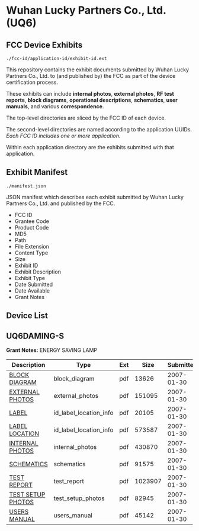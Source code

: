 # Wuhan Lucky Partners Co., Ltd. (UQ6)
## FCC Device Exhibits

```
./fcc-id/application-id/exhibit-id.ext
```

This repository contains the exhibit documents submitted by Wuhan Lucky Partners Co., Ltd. to (and published by) the FCC as part of the device certification process.

These exhibits can include **internal photos**, **external photos**, **RF test reports**, **block diagrams**, **operational descriptions**, **schematics**, **user manuals**, and various **correspondence**.

The top-level directories are sliced by the FCC ID of each device.

The second-level directories are named according to the application UUIDs. *Each FCC ID includes one or more application.*

Within each application directory are the exhibits submitted with that application. 

## Exhibit Manifest

```
./manifest.json
```

JSON manifest which describes each exhibit submitted by Wuhan Lucky Partners Co., Ltd. and published by the FCC.

- FCC ID
- Grantee Code
- Product Code
- MD5
- Path
- File Extension
- Content Type
- Size
- Exhibit ID
- Exhibit Description
- Exhibit Type
- Date Submitted
- Date Available
- Grant Notes

## Device List
## UQ6DAMING-S
**Grant Notes:** ENERGY SAVING LAMP

| Description | Type | Ext | Size | Submitted | Available |
| ----------- | ---- | --- | ---- | --------- | --------- |
| [BLOCK DIAGRAM](UQ6DAMING-S/e6a5c718416043791b0b2e2972e22b6a/752687.pdf) | block_diagram | pdf | 13626 | 2007-01-30 | 2007-01-30 |
| [EXTERNAL PHOTOS](UQ6DAMING-S/e6a5c718416043791b0b2e2972e22b6a/752688.pdf) | external_photos | pdf | 151095 | 2007-01-30 | 2007-01-30 |
| [LABEL](UQ6DAMING-S/e6a5c718416043791b0b2e2972e22b6a/752689.pdf) | id_label_location_info | pdf | 20105 | 2007-01-30 | 2007-01-30 |
| [LABEL LOCATION](UQ6DAMING-S/e6a5c718416043791b0b2e2972e22b6a/752690.pdf) | id_label_location_info | pdf | 573587 | 2007-01-30 | 2007-01-30 |
| [INTERNAL PHOTOS](UQ6DAMING-S/e6a5c718416043791b0b2e2972e22b6a/752691.pdf) | internal_photos | pdf | 430870 | 2007-01-30 | 2007-01-30 |
| [SCHEMATICS](UQ6DAMING-S/e6a5c718416043791b0b2e2972e22b6a/752692.pdf) | schematics | pdf | 91575 | 2007-01-30 | 2007-01-30 |
| [TEST REPORT](UQ6DAMING-S/e6a5c718416043791b0b2e2972e22b6a/752693.pdf) | test_report | pdf | 1023907 | 2007-01-30 | 2007-01-30 |
| [TEST SETUP PHOTOS](UQ6DAMING-S/e6a5c718416043791b0b2e2972e22b6a/752694.pdf) | test_setup_photos | pdf | 82945 | 2007-01-30 | 2007-01-30 |
| [USERS MANUAL](UQ6DAMING-S/e6a5c718416043791b0b2e2972e22b6a/752686.pdf) | users_manual | pdf | 45142 | 2007-01-30 | 2007-01-30 |

